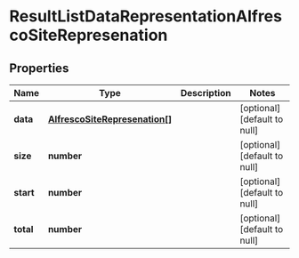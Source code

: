 # ResultListDataRepresentationAlfrescoSiteRepresenation

## Properties
Name | Type | Description | Notes
------------ | ------------- | ------------- | -------------
**data** | [**AlfrescoSiteRepresenation[]**](AlfrescoSiteRepresenation.md) |  | [optional] [default to null]
**size** | **number** |  | [optional] [default to null]
**start** | **number** |  | [optional] [default to null]
**total** | **number** |  | [optional] [default to null]


